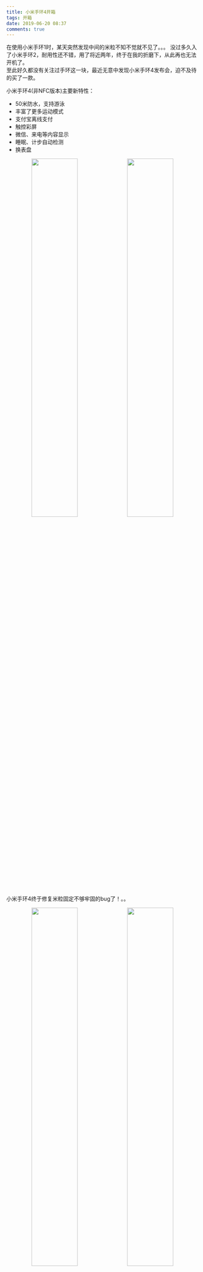 ```yaml
---
title: 小米手环4开箱
tags: 开箱
date: 2019-06-20 08:37
comments: true
---
```


在使用小米手环1时，某天突然发现中间的米粒不知不觉就不见了。。。
没过多久入了小米手环2，耐用性还不错，用了将近两年，终于在我的折磨下，从此再也无法开机了。  
至此好久都没有关注过手环这一块，最近无意中发现小米手环4发布会，迫不及待的买了一款。

小米手环4(非NFC版本)主要新特性：  
- 50米防水，支持游泳
- 丰富了更多运动模式
- 支付宝离线支付
- 触控彩屏
- 微信、来电等内容显示
- 睡眠、计步自动检测
- 换表盘

<center>
<img width="49%" src="https://cdn.wispx.cn/blog/2019/06/20/d75cdf38cb759db7.jpg!blog.detail" />
<img width="49%" src="https://cdn.wispx.cn/blog/2019/06/20/1607032d980d4085.jpg!blog.detail" />
</center>  

小米手环4终于修复米粒固定不够牢固的bug了！。。  
<center>
<img width="49%" src="https://cdn.wispx.cn/blog/2019/06/20/2dace89e73d57ec0.jpg!blog.detail" />
<img width="49%" src="https://cdn.wispx.cn/blog/2019/06/20/429712dab499226f.jpg!blog.detail" />
</center>  

嗯，戴上去看起来颜值还行...  
<center>
<img width="49%" src="https://cdn.wispx.cn/blog/2019/06/20/17b98b9af38fe36d.jpg!blog.detail" />
<img width="49%" src="https://cdn.wispx.cn/blog/2019/06/20/8245acf859f63388.jpg!blog.detail" />
</center>  

<center>
<img width="49%" src="https://cdn.wispx.cn/blog/2019/06/20/1e10a690e519f5fa.png!blog.detail" />
<img width="49%" src="https://cdn.wispx.cn/blog/2019/06/20/e5d3155a4e24a316.png!blog.detail" />
</center>  

对于我来说，除了要求颜值以外，额外的需求是闹钟、来电提醒等功能，毕竟手机常年静音...